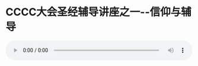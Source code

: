 # CCCC大会圣经辅导讲座之一--信仰与辅导

<audio style="width: 100%;" preload="false" controls controlslist="nodownload"><source src="http://file.simai.life/audio/mp3/old/12178.mp3" type="audio/mpeg">Your browser does not support the audio element.</audio>



